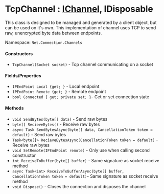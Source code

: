 # TcpChannel : [IChannel](https://github.com/KaiNet-X/Network/blob/master/IChannel.md), IDisposable

This class is designed to be managed and generated by a client object, but can be used on it's own. This implementation of channel uses TCP to send raw, unencrypted byte data between endpoints.

Namespace: `Net.Connection.Channels`

#### Constructors

- `TcpChannel(Socket socket)` - Tcp channel communicating on a socket

#### Fields/Properties

- `IPEndPoint Local {get; }` - Local endpoint
- `IPEndPoint Remote {get; }` - Remote endpoint
- `bool Connected { get; private set; }`- Get or set connection state

#### Methods

- `void SendBytes(byte[] data)` - Send raw bytes
- `byte[] RecieveBytes()` - Receive raw bytes
- `async Task SendBytesAsync(byte[] data, CancellationToken token = default)` - Send raw bytes
- `Task<byte[]> RecieveBytesAsync(CancellationToken token = default)` - Receive raw bytes
- `void SetRemote(IPEndPoint remote)` - Only use when calling second constructor
- `int ReceiveToBuffer(byte[] buffer)` - Same signature as socket receive method
- `async Task<int> ReceiveToBufferAsync(byte[] buffer, CancellationToken token = default)`- Same signature as socket receive method
- `void Dispose()` - Closes the connection and disposes the channel
